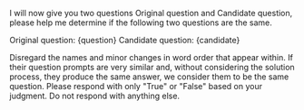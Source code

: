 I will now give you two questions Original question and Candidate question, please help me determine if the following two questions are the same.

Original question: {question}
Candidate question: {candidate}

Disregard the names and minor changes in word order that appear within.
If their question prompts are very similar and, without considering the solution process, they produce the same answer, we consider them to be the same question.
Please respond with only "True" or "False" based on your judgment. Do not respond with anything else.


